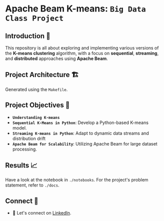# Apache Beam K-means: `Big Data Class Project`

## Introduction 🌟
This repository is all about exploring and implementing various versions of the **K-means clustering** algorithm, with a focus on **sequential**, **streaming**, and **distributed** approaches using **Apache Beam**.

## Project Architecture 🏗️
Generated using the `Makefile`.

## Project Objectives 🎯
- **`Understanding K-means`**
- **`Sequential K-Means in Python`**: Develop a Python-based K-means model.
- **`Streaming K-means in Python`**: Adapt to dynamic data streams and distribution drift
- **`Apache Beam for Scalability`**: Utilizing Apache Beam for large dataset processing.

## Results 📈
Have a look at the notebook in `./notebooks`. For the project's problem statement, refer to `./docs`.

## Connect 🤝
- 🔗 Let's connect on [LinkedIn](https://www.linkedin.com/in/labrijisaad/).
